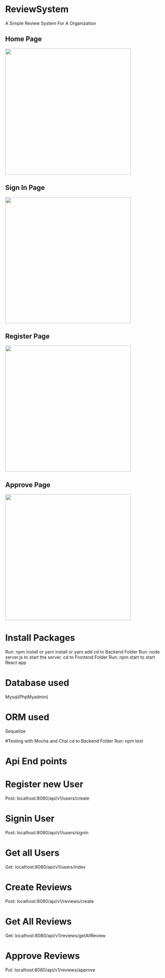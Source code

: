 # ReviewSystem
A Simple Review System For A Organization
## Home Page

<img src="https://github.com/richardiyama/Amazon-like-ecommerce-shop/blob/master/public/home.JPG" height="400" />


## Sign In Page

<img src="https://github.com/richardiyama/Amazon-like-ecommerce-shop/blob/master/public/login.JPG" height="400" />

## Register Page

<img src="https://github.com/richardiyama/Amazon-like-ecommerce-shop/blob/master/public/Register.JPG" height="400" />

## Approve Page

<img src="https://github.com/richardiyama/Amazon-like-ecommerce-shop/blob/master/public/approve.JPG" height="400" />

# Install Packages
Run: npm install or yarn install or yarn add
cd to Backend Folder
Run: node server.js to start the server.
cd to Frontend Folder
Run: npm start to start React app
# Database used
Mysql(PhpMyadmin)

# ORM used
Sequelize

#Testing with Mocha and Chai
cd to Backend Folder
Run: npm test

# Api End points

# Register new User
Post: localhost:8080/api/v1/users/create

# Signin User
Post: localhost:8080/api/v1/users/signin

# Get all Users
Get: localhost:8080/api/v1/users/index

# Create Reviews
Post: localhost:8080/api/v1/reviews/create

# Get All Reviews
Get: localhost:8080/api/v1/reviews/getAllReview

# Approve Reviews
Put: localhost:8080/api/v1/reviews/approve



